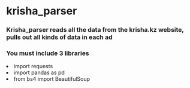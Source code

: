 <h1> krisha_parser</h1>
<h3>Krisha_parser reads all the data from the krisha.kz website, pulls out all kinds of data in each ad</h3>

<h3>You must include 3 libraries</h3>
<li>import requests</li>
<li>import pandas as pd</li>
<li>from bs4 import BeautifulSoup</li>
